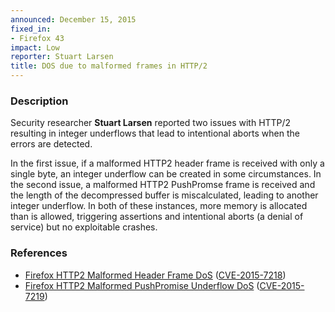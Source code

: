 ```yaml
---
announced: December 15, 2015
fixed_in:
- Firefox 43
impact: Low
reporter: Stuart Larsen
title: DOS due to malformed frames in HTTP/2
---
```


<h3>Description</h3>

<p>Security researcher <strong>Stuart Larsen</strong> reported two issues with HTTP/2
resulting in integer underflows that lead to intentional aborts when the errors are
detected.
</p>

<p>In the first issue, if a malformed HTTP2 header frame is received with only a single
byte, an integer underflow can be created in some circumstances. In the second issue, a
malformed HTTP2 PushPromse frame is received and the length of the decompressed buffer is
miscalculated, leading to another integer underflow. In both of these instances, more
memory is allocated than is allowed, triggering assertions and intentional aborts (a
denial of service) but no exploitable crashes.
</p>

<h3>References</h3>

<ul>
  <li><a href="https://bugzilla.mozilla.org/show_bug.cgi?id=1194818">
      Firefox HTTP2 Malformed Header Frame DoS</a>
(<a href="http://cve.mitre.org/cgi-bin/cvename.cgi?name=CVE-2015-7218"
class="ex-ref">CVE-2015-7218</a>)</li>
  <li><a href="https://bugzilla.mozilla.org/show_bug.cgi?id=1194820">
       Firefox HTTP2 Malformed PushPromise Underflow DoS</a>
(<a href="http://cve.mitre.org/cgi-bin/cvename.cgi?name=CVE-2015-7219"
class="ex-ref">CVE-2015-7219</a>)</li>
</ul>

